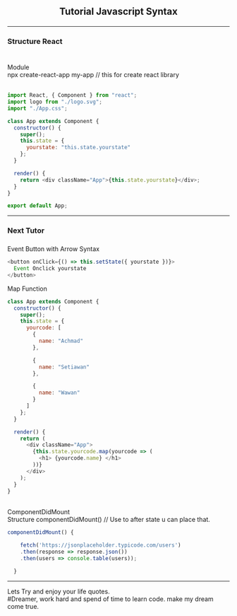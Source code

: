 <h2><p align="center"> Tutorial Javascript Syntax </h2>
<hr/>
<div><h3>Structure React <h3/></div>
<br> Module <br>
npx create-react-app my-app // this for create react library <br>

<br>

```javascript
import React, { Component } from "react";
import logo from "./logo.svg";
import "./App.css";

class App extends Component {
  constructor() {
    super();
    this.state = {
      yourstate: "this.state.yourstate"
    };
  }

  render() {
    return <div className="App">{this.state.yourstate}</div>;
  }
}

export default App;
```

<hr/>
<div><h3>Next Tutor<h3/></div>

Event Button with Arrow Syntax

```javascript
<button onClick={() => this.setState({ yourstate })}>
  Event Onclick yourstate
</button>
```

Map Function

```javascript
class App extends Component {
  constructor() {
    super();
    this.state = {
      yourcode: [
        {
          name: "Achmad"
        },

        {
          name: "Setiawan"
        },

        {
          name: "Wawan"
        }
      ]
    };
  }

  render() {
    return (
      <div className="App">
        {this.state.yourcode.map(yourcode => (
          <h1> {yourcode.name} </h1>
        ))}
      </div>
    );
  }
}
```

<br> ComponentDidMount <br>
Structure componentDidMount() // Use to after state u can place that.
<br>

```javascript
componentDidMount() {

    fetch('https://jsonplaceholder.typicode.com/users')
    .then(response => response.json())
    .then(users => console.table(users));

  }
```

<hr/>
<div>
    <p>
    Lets Try and enjoy your life quotes. <br>
    #Dreamer, work hard and spend of time to learn code. make my dream come true.
    </p>
</div>

<!-- <div align ="center">
<img src="https://github.com/Achmadsetiawann/Android_MyRecyclerView/blob/master/proof.gif" width="200" height="300">
</div> -->
